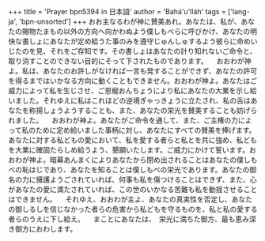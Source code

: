 +++
title = 'Prayer bpn5394 in 日本語'
author = 'Bahá'u'lláh'
tags = ['lang-ja', 'bpn-unsorted']
+++
おお主なるわが神に賛美あれ。あなたは、私が、あなたの賜物たまもの以外の方向へ向かわぬよう僕しもべらに呼びかけ、あなたの明快な書しょにあなたが定め給うた事のみを遵守じゅんしゅするよう彼らに命めいじたのを見、それをご存知です。その書しょはあなたの計り知れないご命令と、取り消すことのできない目的にそって下されたものであります。
　おおわが神よ。私は、あなたのお許しがなければ一言も発することができず、あなたの許可を得るまではいかなる方向に動くこともできません。おおわが神よ。あなたはご威力によって私を生じさせ、ご恩寵おんちょうにより私にあなたの大業を示し給いました。それゆえに私はこれほどの逆境ぎゃっきょうに立たされ、私の舌はあなたを称揚しょうようすることも、また、あなたの栄光を賛美することも妨げられました。
　おおわが神よ。あなたがご命令を通して、また、ご主権の力によって私のために定め給いました事柄に対し、あなたにすべての賛美を捧げます。あなたに対する私どもの愛において、私を愛する者らと私とを共に強め、私どもを大業に確固たらしめ給うよう、懇願いたします。ご威力にかけて誓います。おおわが神よ。暗幕あんまくによりあなたから閉め出されることはあなたの僕しもべの恥はじであり、あなたを知ることは僕しもべの栄光であります。あなたの御名の力に擁護ようごされていれば、何事も私を傷つけることはできず、また、心があなたの愛に満たされていれば、この世のいかなる苦難も私を動揺させることはできません。
　それゆえ、おおわが主よ、あなたの真実性を否定し、あなたの御しるしを信じなかった者らの危害から私どもを守るものを、私と私の愛する者らのうえに下し給え。
　まことにあなたは、　栄光に満ちた御方、最も恵み深き御方におわします。
